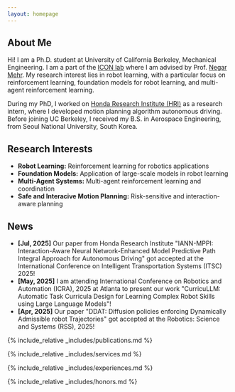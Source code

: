 ```yaml
---
layout: homepage
---
```


## About Me

Hi! I am a Ph.D. student at University of California Berkeley, Mechanical Engineering. I am a part of the [ICON lab](https://iconlab.negarmehr.com/) where I am advised by Prof. [Negar Mehr](https://negarmehr.com/). My research interest lies in robot learning, with a particular focus on reinforcement learning, foundation models for robot learning, and multi-agent reinforcement learning.

During my PhD, I worked on [Honda Research Institute (HRI)](https://usa.honda-ri.com/) as a research intern, where I developed motion planning algorithm autonomous driving. Before joining UC Berkeley, I received my B.S. in Aerospace Engineering, from Seoul National University, South Korea. 

## Research Interests

- **Robot Learning:** Reinforcement learning for robotics applications
- **Foundation Models:** Application of large-scale models in robot learning
- **Multi-Agent Systems:** Multi-agent reinforcement learning and coordination
- **Safe and Interacive Motion Planning:** Risk-sensitive and interaction-aware planning

## News

- **[Jul, 2025]** Our paper from Honda Research Institute "IANN-MPPI: Interaction-Aware Neural Network-Enhanced Model Predictive Path Integral Approach for Autonomous Driving" got accepted at the International Conference on Intelligent Transportation Systems (ITSC) 2025!
- **[May, 2025]** I am attending International Conference on Robotics and Automation (ICRA), 2025 at Atlanta to present our work "CurricuLLM: Automatic Task Curricula Design for Learning Complex Robot Skills using Large Language Models"!
- **[Apr, 2025]** Our paper "DDAT: Diffusion policies enforcing Dynamically Admissible robot Trajectories" got accepted at the Robotics: Science and Systems (RSS), 2025!

{% include_relative _includes/publications.md %}

{% include_relative _includes/services.md %}

{% include_relative _includes/experiences.md %}

{% include_relative _includes/honors.md %}